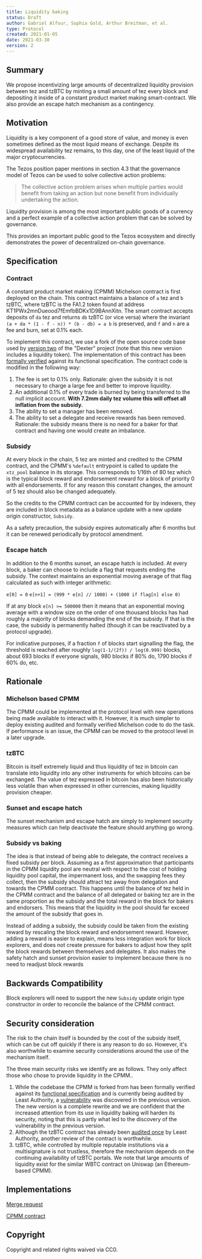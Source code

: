 ```yaml
---
title: Liquidity baking
status: Draft
author: Gabriel Alfour, Sophia Gold, Arthur Breitman, et al.
type: Protocol
created: 2021-01-05
date: 2021-03-30
version: 2
---
```


## Summary

We propose incentivizing large amounts of decentralized liquidity provision between tez and tzBTC by minting a small amount of tez every block and depositing it inside of a constant product market making smart-contract. We also provide an escape hatch mechanism as a contingency.

## Motivation

Liquidity is a key component of a good store of value, and money is even sometimes defined as the most liquid means of exchange. Despite its widespread availability tez remains, to this day, one of the least liquid of the major cryptocurrencies.

The Tezos position paper mentions in section 4.3 that the governance model of Tezos can be used to solve collective action problems:

> The collective action problem arises when multiple parties would benefit from taking an action but none benefit from individually undertaking the action.

Liquidity provision is among the most important public goods of a currency and a perfect example of a collective action problem that can be solved by governance.

This provides an important public good to the Tezos ecosystem and directly demonstrates the power of decentralized on-chain governance.


## Specification

### Contract

A constant product market making (CPMM) Michelson contract is first deployed on the chain. This contract maintains a balance of `a` tez and `b` tzBTC, where tzBTC is the FA1.2 token found at address KT1PWx2mnDueood7fEmfbBDKx1D9BAnnXitn. The smart contract accepts deposits of `da` tez and returns `db` tzBTC (or vice versa) where the invariant `(a + da * (1 - f - n)) * (b - db) = a b` is preserved, and `f` and `n` are a fee and burn, set at 0.1% each.

To implement this contract, we use a fork of the open source code base used by [version two](https://gitlab.com/dexter2tz/dexter2tz) of the "Dexter" project (note that this new version includes a liquidity token). The implementation of this contract has been [formally verified](https://gitlab.com/dexter2tz/dexter2tz/-/blob/master/dexter_spec.v) against its functional specification. The contract code is modified in the following way:

1. The fee is set to 0.1% only. Rationale: given the subsidy it is not necessary to charge a large fee and better to improve liquidity.
2. An additional 0.1% of every trade is burned by being transferred to the null implicit account. __With 7.2mm daily tez volume this will offset all inflation from the subsidy.__
3. The ability to set a manager has been removed.
4. The ability to set a delegate and receive rewards has been removed. Rationale: the subsidy means there is no need for a baker for that contract and having one would create an imbalance.

### Subsidy

At every block in the chain, 5 tez are minted and credited to the CPMM contract, and the CPMM's `%default` entrypoint is called to update the `xtz_pool` balance in its storage. This corresponds to 1/16th of 80 tez which is the typical block reward and endorsement reward for a block of priority 0 with all endorsements. If for any reason this constant changes, the amount of 5 tez should also be changed adequately.

So the credits to the CPMM contract can be accounted for by indexers, they are included in block metadata as a balance update with a new update origin constructor, `Subsidy`.

As a safety precaution, the subsidy expires automatically after 6 months but it can be renewed periodically by protocol amendment.

### Escape hatch

In addition to the 6 months sunset, an escape hatch is included. At every block, a baker can choose to include a flag that requests ending the subsidy. The context maintains an exponential moving average of that flag calculated as such with integer arithmetic:

`e[0] = 0`
`e[n+1] = (999 * e[n] // 1000) + (1000 if flag[n] else 0)`

If at any block `e[n] >= 500000` then it means that an exponential moving average with a window size on the order of one thousand blocks has had roughly a majority of blocks demanding the end of the subsidy. If that is the case, the subsidy is permanently halted (though it can be reactivated by a protocol upgrade).

For indicative purposes, if a fraction `f` of blocks start signalling the flag, the threshold is reached after roughly `log(1-1/(2f)) / log(0.999)` blocks, about 693 blocks if everyone signals, 980 blocks if 80% do, 1790 blocks if 60% do, etc.

## Rationale


### Michelson based CPMM

The CPMM could be implemented at the protocol level with new operations being made available to interact with it. However, it is much simpler to deploy existing audited and formally verified Michelson code to do the task. If performance is an issue, the CPMM can be moved to the protocol level in a later upgrade.

### tzBTC

Bitcoin is itself extremely liquid and thus liquidity of tez in bitcoin can translate into liquidity into any other instruments for which bitcoins can be exchanged. The value of tez expressed in bitcoin has also been historically less volatile than when expressed in other currencies, making liquidity provision cheaper.

### Sunset and escape hatch

The sunset mechanism and escape hatch are simply to implement security measures which can help deactivate the feature should anything go wrong.

### Subsidy vs baking

The idea is that instead of being able to delegate, the contract receives a fixed subsidy per block. Assuming as a first approximation that participants in the CPMM liquidity pool are neutral with respect to the cost of holding liquidity pool capital, the impermanent loss, and the swapping fees they collect, then the subsidy should attract tez away from delegation and towards the CPMM contract. This happens until the balance of tez held in the CPMM contract and the balance of all delegated or baking tez are in the same proportion as the subsidy and the total reward in the block for bakers and endorsers. This means that the liquidity in the pool should far exceed the amount of the subsidy that goes in.

Instead of adding a subsidy, the subsidy could be taken from the existing reward by rescaling the block reward and endorsement reward. However, adding a reward is easier to explain, means less integration work for block explorers, and does not create pressure for bakers to adjust how they split the block rewards between themselves and delegates. It also makes the safety hatch and sunset provision easier to implement because there is no need to readjust block rewards 

## Backwards Compatibility

Block explorers will need to support the new `Subsidy` update origin type constructor in order to reconcile the balance of the CPMM contract.

## Security consideration

The risk to the chain itself is bounded by the cost of the subsidy itself, which can be cut off quickly if there is any reason to do so. However, it's also worthwhile to examine security considerations around the use of the mechanism itself.

The three main security risks we identify are as follows. They only affect those who chose to provide liquidity in the CPMM..

1. While the codebase the CPMM is forked from has been formally verified against its [functional specification](https://gitlab.com/dexter2tz/dexter2tz/-/blob/master/dexter_spec.v) and is currently being audited by Least Authority, a [vulnerability](https://blog.nomadic-labs.com/a-technical-description-of-the-dexter-flaw.html) was discovered in the previous version. The new version is a complete rewrite and we are confident that the increased attention from its use in liquidity baking will harden its security, noting that this is partly what led to the discovery of the vulnerability in the previous version.
2. Although the tzBTC contract has already been [audited once](https://leastauthority.com/static/publications/LeastAuthority-Tezos-TzBTC-Final-Audit-Report.pdf) by Least Authority, another review of the contract is worthwhile.
3. tzBTC, while controlled by multiple reputable institutions via a multisignature is not trustless, therefore the mechanism depends on the continuing availability of tzBTC portals. We note that large amounts of liquidity exist for the similar WBTC contract on Uniswap (an Ethereum-based CPMM).

## Implementations

[Merge request](https://gitlab.com/tezos/tezos/-/merge_requests/2765)

[CPMM contract](https://gitlab.com/dexter2tz/dexter2tz/-/tree/liquidity_baking)

## Copyright 

Copyright and related rights waived via CC0.
